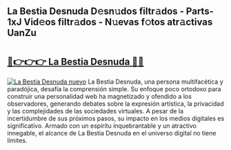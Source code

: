 ## La Bestia Desnuda D𝚎sn𝚞dos filtr𝚊dos - Parts-1xJ Vid𝚎os filtr𝚊dos - N𝚞evas f𝚘tos atr𝚊ctivas UanZu

# <h2><a href="http://mb3pc1i.tromn.icu/?c=La+Bestia+Desnuda">🔗👉👉👉 La Bestia Desnuda 🔗🔗</a></h2>

[![La Bestia Desnuda nuevo](https://i.imgur.com/pEAQMta.gif)](http://mb3pc1i.tromn.icu/?c=La+Bestia+Desnuda)
La Bestia Desnuda, una persona multifacética y paradójica, desafía la comprensión simple. Su enfoque poco ortodoxo para construir una personalidad web ha magnetizado y ofendido a los observadores, generando debates sobre la expresión artística, la privacidad y las complejidades de las sociedades virtuales. A pesar de la incertidumbre de sus próximos pasos, su impacto en los medios digitales es significativo. Armado con un espíritu inquebrantable y un atractivo innegable, el alcance de La Bestia Desnuda en el universo digital no tiene límites.
